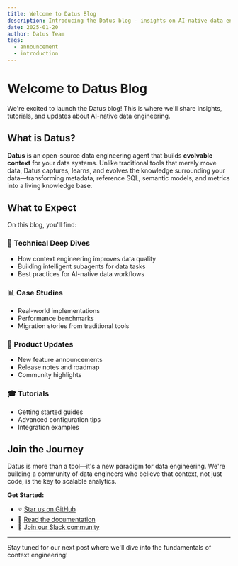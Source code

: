 ```yaml
---
title: Welcome to Datus Blog
description: Introducing the Datus blog - insights on AI-native data engineering
date: 2025-01-20
author: Datus Team
tags:
  - announcement
  - introduction
---
```


# Welcome to Datus Blog

We're excited to launch the Datus blog! This is where we'll share insights, tutorials, and updates about AI-native data engineering.

## What is Datus?

**Datus** is an open-source data engineering agent that builds **evolvable context** for your data systems. Unlike traditional tools that merely move data, Datus captures, learns, and evolves the knowledge surrounding your data—transforming metadata, reference SQL, semantic models, and metrics into a living knowledge base.

## What to Expect

On this blog, you'll find:

### 🎯 Technical Deep Dives
- How context engineering improves data quality
- Building intelligent subagents for data tasks
- Best practices for AI-native data workflows

### 📊 Case Studies
- Real-world implementations
- Performance benchmarks
- Migration stories from traditional tools

### 🚀 Product Updates
- New feature announcements
- Release notes and roadmap
- Community highlights

### 🎓 Tutorials
- Getting started guides
- Advanced configuration tips
- Integration examples

## Join the Journey

Datus is more than a tool—it's a new paradigm for data engineering. We're building a community of data engineers who believe that context, not just code, is the key to scalable analytics.

**Get Started:**
- ⭐ [Star us on GitHub](https://github.com/Datus-ai/Datus-agent)
- 📖 [Read the documentation](https://docs.datus.ai)
- 💬 [Join our Slack community](https://join.slack.com/t/datusai/shared_invite/zt-3g6h4fsdg-iOl5uNoz6A4GOc4xKKWUYg)

---

Stay tuned for our next post where we'll dive into the fundamentals of context engineering!
